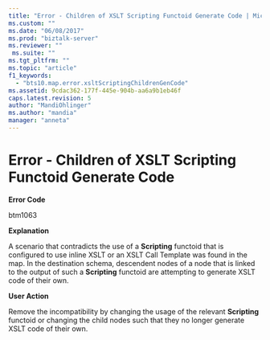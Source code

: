 ```yaml
---
title: "Error - Children of XSLT Scripting Functoid Generate Code | Microsoft Docs"
ms.custom: ""
ms.date: "06/08/2017"
ms.prod: "biztalk-server"
ms.reviewer: ""
 ms.suite: ""
ms.tgt_pltfrm: ""
ms.topic: "article"
f1_keywords: 
  - "bts10.map.error.xsltScriptingChildrenGenCode"
ms.assetid: 9cdac362-177f-445e-904b-aa6a9b1eb46f
caps.latest.revision: 5
author: "MandiOhlinger"
ms.author: "mandia"
manager: "anneta"
---
```

# Error - Children of XSLT Scripting Functoid Generate Code
**Error Code**  
  
 btm1063  
  
 **Explanation**  
  
 A scenario that contradicts the use of a **Scripting** functoid that is configured to use inline XSLT or an XSLT Call Template was found in the map. In the destination schema, descendent nodes of a node that is linked to the output of such a **Scripting** functoid are attempting to generate XSLT code of their own.  
  
 **User Action**  
  
 Remove the incompatibility by changing the usage of the relevant **Scripting** functoid or changing the child nodes such that they no longer generate XSLT code of their own.